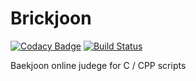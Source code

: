# Brickjoon 
[![Codacy Badge](https://api.codacy.com/project/badge/Grade/54f002ae9d2d45d7a8b6b63adcbe1e22)](https://app.codacy.com/gh/waixxt3213/Brickjoon?utm_source=github.com&utm_medium=referral&utm_content=waixxt3213/Brickjoon&utm_campaign=Badge_Grade)
[![Build Status](https://dev.azure.com/qnqn60360/Testing/_apis/build/status/naixt1478.Brickjoon?branchName=master)](https://dev.azure.com/qnqn60360/Testing/_build/latest?definitionId=7&branchName=master)

Baekjoon online judege 
for C / CPP scripts 
